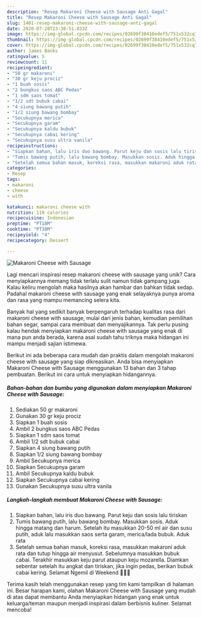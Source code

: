 ```yaml
---
description: "Resep Makaroni Cheese with Sausage Anti Gagal"
title: "Resep Makaroni Cheese with Sausage Anti Gagal"
slug: 1401-resep-makaroni-cheese-with-sausage-anti-gagal
date: 2020-07-28T23:38:51.833Z
image: https://img-global.cpcdn.com/recipes/02699f38410edef5/751x532cq70/makaroni-cheese-with-sausage-foto-resep-utama.jpg
thumbnail: https://img-global.cpcdn.com/recipes/02699f38410edef5/751x532cq70/makaroni-cheese-with-sausage-foto-resep-utama.jpg
cover: https://img-global.cpcdn.com/recipes/02699f38410edef5/751x532cq70/makaroni-cheese-with-sausage-foto-resep-utama.jpg
author: James Banks
ratingvalue: 5
reviewcount: 11
recipeingredient:
- "50 gr makaroni"
- "30 gr keju prociz"
- "1 buah sosis"
- "2 bungkus saos ABC Pedas"
- "1 sdm saos tomat"
- "1/2 sdt bubuk cabai"
- "4 siung bawang putih"
- "1/2 siung bawang bombay"
- "Secukupnya merica"
- "Secukupnya garam"
- "Secukupnya kaldu bubuk"
- "Secukupnya cabai kering"
- "Secukupnya susu ultra vanila"
recipeinstructions:
- "Siapkan bahan, lalu iris duo bawang. Parut keju dan sosis lalu tiriskan"
- "Tumis bawang putih, lalu bawang bombay. Masukkan sosis. Aduk hingga matang dan harum. Setelah itu masukkan 20-50 ml air dan susu putih, aduk lalu masukkan saos serta garam, merica/lada bubuk. Aduk rata"
- "Setelah semua bahan masuk, koreksi rasa, masukkan makaroni aduk rata dan tutup hingga air menyusut. Sebelumnya masukkan bubuk cabai. Terakhir masukkan keju parut ataupun keju mozarella. Diamkan sebentar setelah itu angkat dan tiriskan, jika ingin pedas, berikan bubuk cabai kering. Selamat Ngemil di Weekend 💋🙏🏻"
categories:
- Resep
tags:
- makaroni
- cheese
- with

katakunci: makaroni cheese with 
nutrition: 119 calories
recipecuisine: Indonesian
preptime: "PT18M"
cooktime: "PT38M"
recipeyield: "4"
recipecategory: Dessert

---
```



![Makaroni Cheese with Sausage](https://img-global.cpcdn.com/recipes/02699f38410edef5/751x532cq70/makaroni-cheese-with-sausage-foto-resep-utama.jpg)

Lagi mencari inspirasi resep makaroni cheese with sausage yang unik? Cara menyiapkannya memang tidak terlalu sulit namun tidak gampang juga. Kalau keliru mengolah maka hasilnya akan hambar dan bahkan tidak sedap. Padahal makaroni cheese with sausage yang enak selayaknya punya aroma dan rasa yang mampu memancing selera kita.

Banyak hal yang sedikit banyak berpengaruh terhadap kualitas rasa dari makaroni cheese with sausage, mulai dari jenis bahan, kemudian pemilihan bahan segar, sampai cara membuat dan menyajikannya. Tak perlu pusing kalau hendak menyiapkan makaroni cheese with sausage yang enak di mana pun anda berada, karena asal sudah tahu triknya maka hidangan ini mampu menjadi sajian istimewa.




Berikut ini ada beberapa cara mudah dan praktis dalam mengolah makaroni cheese with sausage yang siap dikreasikan. Anda bisa menyiapkan Makaroni Cheese with Sausage menggunakan 13 bahan dan 3 tahap pembuatan. Berikut ini cara untuk menyiapkan hidangannya.

<!--inarticleads1-->

##### Bahan-bahan dan bumbu yang digunakan dalam menyiapkan Makaroni Cheese with Sausage:

1. Sediakan 50 gr makaroni
1. Gunakan 30 gr keju prociz
1. Siapkan 1 buah sosis
1. Ambil 2 bungkus saos ABC Pedas
1. Siapkan 1 sdm saos tomat
1. Ambil 1/2 sdt bubuk cabai
1. Siapkan 4 siung bawang putih
1. Siapkan 1/2 siung bawang bombay
1. Ambil Secukupnya merica
1. Siapkan Secukupnya garam
1. Ambil Secukupnya kaldu bubuk
1. Siapkan Secukupnya cabai kering
1. Gunakan Secukupnya susu ultra vanila




<!--inarticleads2-->

##### Langkah-langkah membuat Makaroni Cheese with Sausage:

1. Siapkan bahan, lalu iris duo bawang. Parut keju dan sosis lalu tiriskan
1. Tumis bawang putih, lalu bawang bombay. Masukkan sosis. Aduk hingga matang dan harum. Setelah itu masukkan 20-50 ml air dan susu putih, aduk lalu masukkan saos serta garam, merica/lada bubuk. Aduk rata
1. Setelah semua bahan masuk, koreksi rasa, masukkan makaroni aduk rata dan tutup hingga air menyusut. Sebelumnya masukkan bubuk cabai. Terakhir masukkan keju parut ataupun keju mozarella. Diamkan sebentar setelah itu angkat dan tiriskan, jika ingin pedas, berikan bubuk cabai kering. Selamat Ngemil di Weekend 💋🙏🏻




Terima kasih telah menggunakan resep yang tim kami tampilkan di halaman ini. Besar harapan kami, olahan Makaroni Cheese with Sausage yang mudah di atas dapat membantu Anda menyiapkan hidangan yang enak untuk keluarga/teman maupun menjadi inspirasi dalam berbisnis kuliner. Selamat mencoba!
